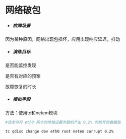 # 网络破包

- ##### 故障场景

因为某种原因，网络出现包损坏，应用出现响应延迟，抖动

- ##### 演练目标

是否能监控发现

是否有对应的预案

故障恢复的时长

- ##### 模拟手段

方法：使用tc和netem模块

```bash
#该命令将 eth0 网卡的传输设置为随机产生 0.2% 的损坏的数据包

tc qdisc change dev eth0 root netem corrupt 0.2%
```

